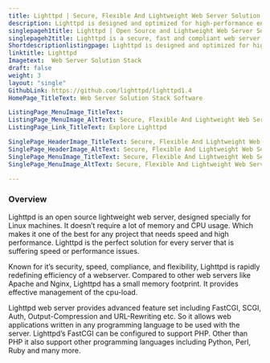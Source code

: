 ```yaml
---
title: Lighttpd | Secure, Flexible And Lightweight Web Server Solution
description: Lighttpd is designed and optimized for high-performance environments. It has a smaller footprint and robust CPU load control as compared to other web servers.
singlepageh1title: Lighttpd | Open Source and Lightweight Web Server Solution
singlepageh2title: Lighttpd is a secure, fast and compliant web server, has much smaller footprint and robust CPU load control designed specially for high performance apps.
Shortdescriptionlistingpage: Lighttpd is designed and optimized for high performance environments and has much smaller footprint and robust CPU load control as compared to other web servers.
linktitle: Lighttpd
Imagetext:  Web Server Solution Stack
draft: false
weight: 3
layout: "single"
GithubLink: https://github.com/lighttpd/lighttpd1.4
HomePage_TitleText: Web Server Solution Stack Software

ListingPage_MenuImage_TitleText: 
ListingPage_MenuImage_AltText: Secure, Flexible And Lightweight Web Server
ListingPage_Link_TitleText: Explore Lighttpd

SinglePage_HeaderImage_TitleText: Secure, Flexible And Lightweight Web Server
SinglePage_HeaderImage_AltText: Secure, Flexible And Lightweight Web Server
SinglePage_MenuImage_TitleText: Secure, Flexible And Lightweight Web Server
SinglePage_MenuImage_AltText: Secure, Flexible And Lightweight Web Server

---
```

### **Overview**

Lighttpd is an open source lightweight web server, designed specially for Linux machines. It doesn’t require a lot of memory and CPU usage. Which makes it one of the best for any project that needs speed and high performance. Lighttpd is the perfect solution for every server that is suffering speed or performance issues.

Known for it’s security, speed, compliance, and flexibility, Lighttpd is rapidly redefining efficiency of a webserver. Compared to other web servers like Apache and Nginx, Lighttpd has a small memory footprint. It provides effective management of the cpu-load.

Lighttpd web server provides advanced feature set including FastCGI, SCGI, Auth, Output-Compression and URL-Rewriting etc. So it allows web applications written in any programming language to be used with the server. Lighttpd’s FastCGI can be configured to support PHP. Other than PHP it also support other programming languages including Python, Perl, Ruby and many more.

<a class="anchor" id="requirements" name="requirements" style="font-size: 12.16px;"></a>
